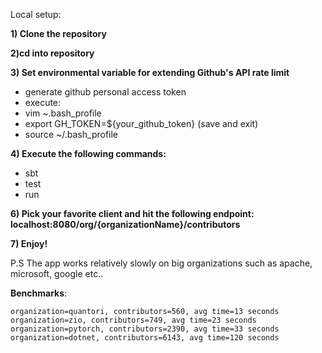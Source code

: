 Local setup:

**1) Clone the repository**
 
**2)cd into repository**

**3) Set environmental variable for extending Github's API rate limit**
   * generate github personal access token
   * execute:
   * vim ~.bash_profile
   * export GH_TOKEN=${your_github_token} (save and exit)
   * source ~/.bash_profile

**4) Execute the following commands:**

- sbt 
- test 
- run

**6) Pick your favorite client and hit the following endpoint: localhost:8080/org/{organizationName}/contributors**
 
**7) Enjoy!**



P.S The app works relatively slowly on big organizations such as apache, microsoft, google etc..

**Benchmarks**:

    organization=quantori, contributors=560, avg time=13 seconds
    organization=zio, contributors=749, avg time=23 seconds
    organization=pytorch, contributors=2390, avg time=33 seconds
    organization=dotnet, contributors=6143, avg time=120 seconds